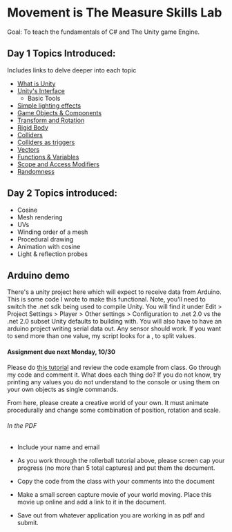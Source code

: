# Movement is The Measure Skills Lab

Goal: To teach the fundamentals of C# and The Unity game Engine.

## Day 1 Topics Introduced:

Includes links to delve deeper into each topic

- [What is Unity](https://unity3d.com)
- [Unity's Interface](https://unity3d.com/learn/tutorials/topics/interface-essentials)
  - Basic Tools
- [Simple lighting effects](https://unity3d.com/learn/tutorials/topics/graphics/lighting-overview?playlist=48370)
- [Game Objects & Components](https://unity3d.com/learn/tutorials/topics/interface-essentials/game-objects-and-components?playlist=17090)
- [Transform and Rotation](https://unity3d.com/learn/tutorials/topics/scripting/translate-and-rotate?playlist=17117)
- [Rigid Body](https://unity3d.com/learn/tutorials/topics/physics/rigidbodies?playlist=17120)
- [Colliders](https://unity3d.com/learn/tutorials/topics/physics/colliders?playlist=17120)
- [Colliders as triggers](https://unity3d.com/learn/tutorials/topics/physics/colliders-triggers?playlist=17120)
- [Vectors](https://docs.unity3d.com/ScriptReference/Vector3.html?_ga=2.155624187.156658267.1508476799-1957391843.1502697815)
- [Functions & Variables](https://unity3d.com/learn/tutorials/topics/scripting/variables-and-functions?playlist=17117)
- [Scope and Access Modifiers](https://unity3d.com/learn/tutorials/topics/scripting/vector-maths?playlist=17117)
- [Randomness](https://docs.unity3d.com/ScriptReference/Random.html)

## Day 2 Topics introduced: 
- Cosine 
- Mesh rendering 
- UVs 
- Winding order of a mesh 
- Procedural drawing 
- Animation with cosine 
- Light & reflection probes 

## Arduino demo 

There's a unity project here which will expect to receive data from Arduino. This is some code I wrote to make this functional. Note, you'll need to switch the .net sdk being used to compile Unity. You will find it under Edit > Project Settings > Player > Other settings > Configuration to .net 2.0 vs the .net 2.0 subset Unity defaults to building with. You will also have to have an arduino project writing serial data out. Any sensor should work. If you want to send more than one value, my script looks for a , to split values.   

#### Assignment due next Monday, 10/30

Please do [this tutorial](https://unity3d.com/learn/tutorials/projects/roll-ball-tutorial) and review the code example from class. Go through my code and comment it. What does each thing do? If you do not know, try printing any values you do not understand to the console or using them on your own objects as single commands.

From here, please create a creative world of your own. It must animate procedurally and change some combination of position, rotation and scale.

######  In the PDF

- Include your name and email

- As you work through the rollerball tutorial above, please screen cap your progress (no more than 5 total captures) and put them the document.

- Copy the code from the class with your comments into the document

- Make a small screen capture movie of your world moving. Place this movie up online and add a link to it in the document.

- Save out from whatever application you are working in as pdf and submit.
